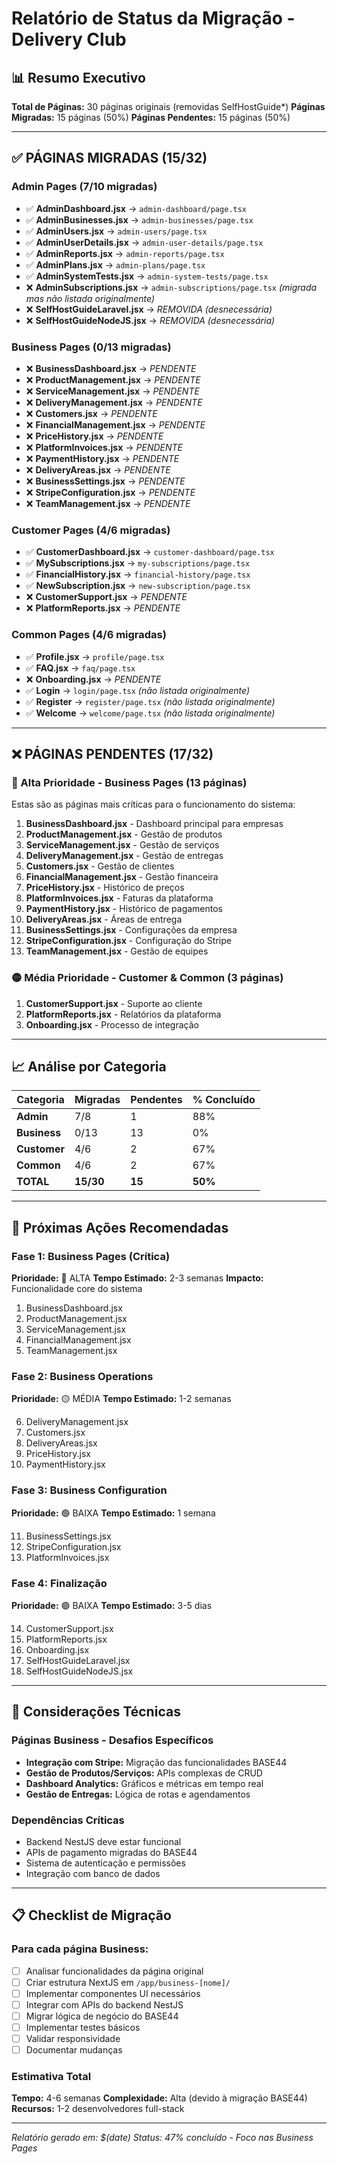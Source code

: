 # Relatório de Status da Migração - Delivery Club

## 📊 Resumo Executivo

**Total de Páginas:** 30 páginas originais (removidas SelfHostGuide*)
**Páginas Migradas:** 15 páginas (50%)
**Páginas Pendentes:** 15 páginas (50%)

---

## ✅ PÁGINAS MIGRADAS (15/32)

### Admin Pages (7/10 migradas)
- ✅ **AdminDashboard.jsx** → `admin-dashboard/page.tsx`
- ✅ **AdminBusinesses.jsx** → `admin-businesses/page.tsx`
- ✅ **AdminUsers.jsx** → `admin-users/page.tsx`
- ✅ **AdminUserDetails.jsx** → `admin-user-details/page.tsx`
- ✅ **AdminReports.jsx** → `admin-reports/page.tsx`
- ✅ **AdminPlans.jsx** → `admin-plans/page.tsx`
- ✅ **AdminSystemTests.jsx** → `admin-system-tests/page.tsx`
- ❌ **AdminSubscriptions.jsx** → `admin-subscriptions/page.tsx` *(migrada mas não listada originalmente)*
- ❌ **SelfHostGuideLaravel.jsx** → *REMOVIDA (desnecessária)*
- ❌ **SelfHostGuideNodeJS.jsx** → *REMOVIDA (desnecessária)*

### Business Pages (0/13 migradas)
- ❌ **BusinessDashboard.jsx** → *PENDENTE*
- ❌ **ProductManagement.jsx** → *PENDENTE*
- ❌ **ServiceManagement.jsx** → *PENDENTE*
- ❌ **DeliveryManagement.jsx** → *PENDENTE*
- ❌ **Customers.jsx** → *PENDENTE*
- ❌ **FinancialManagement.jsx** → *PENDENTE*
- ❌ **PriceHistory.jsx** → *PENDENTE*
- ❌ **PlatformInvoices.jsx** → *PENDENTE*
- ❌ **PaymentHistory.jsx** → *PENDENTE*
- ❌ **DeliveryAreas.jsx** → *PENDENTE*
- ❌ **BusinessSettings.jsx** → *PENDENTE*
- ❌ **StripeConfiguration.jsx** → *PENDENTE*
- ❌ **TeamManagement.jsx** → *PENDENTE*

### Customer Pages (4/6 migradas)
- ✅ **CustomerDashboard.jsx** → `customer-dashboard/page.tsx`
- ✅ **MySubscriptions.jsx** → `my-subscriptions/page.tsx`
- ✅ **FinancialHistory.jsx** → `financial-history/page.tsx`
- ✅ **NewSubscription.jsx** → `new-subscription/page.tsx`
- ❌ **CustomerSupport.jsx** → *PENDENTE*
- ❌ **PlatformReports.jsx** → *PENDENTE*

### Common Pages (4/6 migradas)
- ✅ **Profile.jsx** → `profile/page.tsx`
- ✅ **FAQ.jsx** → `faq/page.tsx`
- ❌ **Onboarding.jsx** → *PENDENTE*
- ✅ **Login** → `login/page.tsx` *(não listada originalmente)*
- ✅ **Register** → `register/page.tsx` *(não listada originalmente)*
- ✅ **Welcome** → `welcome/page.tsx` *(não listada originalmente)*

---

## ❌ PÁGINAS PENDENTES (17/32)

### 🔴 Alta Prioridade - Business Pages (13 páginas)
Estas são as páginas mais críticas para o funcionamento do sistema:

1. **BusinessDashboard.jsx** - Dashboard principal para empresas
2. **ProductManagement.jsx** - Gestão de produtos
3. **ServiceManagement.jsx** - Gestão de serviços
4. **DeliveryManagement.jsx** - Gestão de entregas
5. **Customers.jsx** - Gestão de clientes
6. **FinancialManagement.jsx** - Gestão financeira
7. **PriceHistory.jsx** - Histórico de preços
8. **PlatformInvoices.jsx** - Faturas da plataforma
9. **PaymentHistory.jsx** - Histórico de pagamentos
10. **DeliveryAreas.jsx** - Áreas de entrega
11. **BusinessSettings.jsx** - Configurações da empresa
12. **StripeConfiguration.jsx** - Configuração do Stripe
13. **TeamManagement.jsx** - Gestão de equipes

### 🟡 Média Prioridade - Customer & Common (3 páginas)
1. **CustomerSupport.jsx** - Suporte ao cliente
2. **PlatformReports.jsx** - Relatórios da plataforma
3. **Onboarding.jsx** - Processo de integração

---

## 📈 Análise por Categoria

| Categoria | Migradas | Pendentes | % Concluído |
|-----------|----------|-----------|-------------|
| **Admin** | 7/8 | 1 | 88% |
| **Business** | 0/13 | 13 | 0% |
| **Customer** | 4/6 | 2 | 67% |
| **Common** | 4/6 | 2 | 67% |
| **TOTAL** | **15/30** | **15** | **50%** |

---

## 🎯 Próximas Ações Recomendadas

### Fase 1: Business Pages (Crítica)
**Prioridade:** 🔴 ALTA
**Tempo Estimado:** 2-3 semanas
**Impacto:** Funcionalidade core do sistema

1. BusinessDashboard.jsx
2. ProductManagement.jsx
3. ServiceManagement.jsx
4. FinancialManagement.jsx
5. TeamManagement.jsx

### Fase 2: Business Operations
**Prioridade:** 🟡 MÉDIA
**Tempo Estimado:** 1-2 semanas

6. DeliveryManagement.jsx
7. Customers.jsx
8. DeliveryAreas.jsx
9. PriceHistory.jsx
10. PaymentHistory.jsx

### Fase 3: Business Configuration
**Prioridade:** 🟢 BAIXA
**Tempo Estimado:** 1 semana

11. BusinessSettings.jsx
12. StripeConfiguration.jsx
13. PlatformInvoices.jsx

### Fase 4: Finalização
**Prioridade:** 🟢 BAIXA
**Tempo Estimado:** 3-5 dias

14. CustomerSupport.jsx
15. PlatformReports.jsx
16. Onboarding.jsx
17. SelfHostGuideLaravel.jsx
18. SelfHostGuideNodeJS.jsx

---

## 🔧 Considerações Técnicas

### Páginas Business - Desafios Específicos
- **Integração com Stripe:** Migração das funcionalidades BASE44
- **Gestão de Produtos/Serviços:** APIs complexas de CRUD
- **Dashboard Analytics:** Gráficos e métricas em tempo real
- **Gestão de Entregas:** Lógica de rotas e agendamentos

### Dependências Críticas
- Backend NestJS deve estar funcional
- APIs de pagamento migradas do BASE44
- Sistema de autenticação e permissões
- Integração com banco de dados

---

## 📋 Checklist de Migração

### Para cada página Business:
- [ ] Analisar funcionalidades da página original
- [ ] Criar estrutura NextJS em `/app/business-[nome]/`
- [ ] Implementar componentes UI necessários
- [ ] Integrar com APIs do backend NestJS
- [ ] Migrar lógica de negócio do BASE44
- [ ] Implementar testes básicos
- [ ] Validar responsividade
- [ ] Documentar mudanças

### Estimativa Total
**Tempo:** 4-6 semanas
**Complexidade:** Alta (devido à migração BASE44)
**Recursos:** 1-2 desenvolvedores full-stack

---

*Relatório gerado em: $(date)*
*Status: 47% concluído - Foco nas Business Pages*
